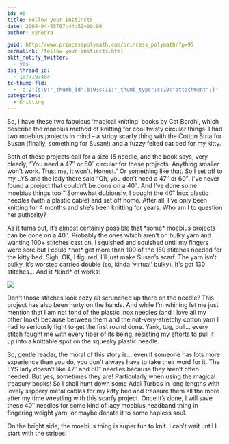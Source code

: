 ```yaml
---
id: 95
title: Follow your instincts
date: 2005-04-05T07:44:52+00:00
author: synedra

guid: http://www.princesspolymath.com/princess_polymath/?p=95
permalink: /follow-your-instincts.html
aktt_notify_twitter:
  - yes
dsq_thread_id:
  - 1877197404
tc-thumb-fld:
  - 'a:2:{s:9:"_thumb_id";b:0;s:11:"_thumb_type";s:10:"attachment";}'
categories:
  - Knitting
---
```

So, I have these two fabulous &#8216;magical knitting&#8217; books by Cat Bordhi, which describe the moebius method of knitting for cool twisty circular things. I had two moebius projects in mind &#8211; a stripy scarfy thing with the Cotton Stria for Susan (finally, something for Susan!) and a fuzzy felted cat bed for my kitty.
  
Both of these projects call for a size 15 needle, and the book says, very clearly, &#8220;You need a 47&#8243; or 60&#8243; circular for these projects. Anything smaller won&#8217;t work. Trust me, it won&#8217;t. Honest.&#8221; Or something like that. So I set off to my LYS and the lady there said &#8220;Oh, you don&#8217;t need a 47&#8243; or 60&#8243;, I&#8217;ve never found a project that couldn&#8217;t be done on a 40&#8243;. And I&#8217;ve done some moebius things too!&#8221; Somewhat dubiously, I bought the 40&#8243; Inox plastic needles (with a plastic cable) and set off home. After all, I&#8217;ve only been knitting for 4 months and she&#8217;s been knitting for years. Who am I to question her authority?
  
As it turns out, it&#8217;s almost certainly possible that \*some\* moebius projects can be done on a 40&#8243;. Probably the ones which aren&#8217;t on bulky yarn and wanting 100+ stitches cast on. I squished and squished until my fingers were sore but I could \*not\* get more than 100 of the 150 stitches needed for the kitty bed. Sigh. OK, I figured, I&#8217;ll just make Susan&#8217;s scarf. The yarn isn&#8217;t bulky, it&#8217;s worsted carried double (so, kinda &#8216;virtual&#8217; bulky). It&#8217;s got 130 stitches&#8230; And it \*kind\* of works:
  
![](http://www.perlgoddess.com/blog/images/scrunch.jpg)
  
Don&#8217;t those stitches look cozy all scrunched up there on the needle? This project has also been hurty on the hands. And while I&#8217;m whining let me just mention that I am not fond of the plastic Inox needles (and I love all my other Inox!) because between them and the not-very-stretchy cotton yarn I had to seriously fight to get the first round done. Yank, tug, pull&#8230; every stitch fought me with every fiber of its being, resisting my efforts to pull it up into a knittable spot on the squeaky plastic needle.
  
So, gentle reader, the moral of this story is&#8230; even if someone has lots more experience than you do, you don&#8217;t always have to take their word for it. The LYS lady doesn&#8217;t like 47&#8243; and 60&#8243; needles because they aren&#8217;t often needed. But yes, sometimes they are! Particularly when using the magical treasury books! So I shall hunt down some Addi Turbos in long lengths with lovely slippery metal cables for my kitty bed and treasure them all the more after my time wrestling with this scarfy project. Once it&#8217;s done, I will save these 40&#8243; needles for some kind of lacy moebius headband thing in fingering weight yarn, or maybe donate it to some hapless soul.
  
On the bright side, the moebius thing is super fun to knit. I can&#8217;t wait until I start with the stripes!